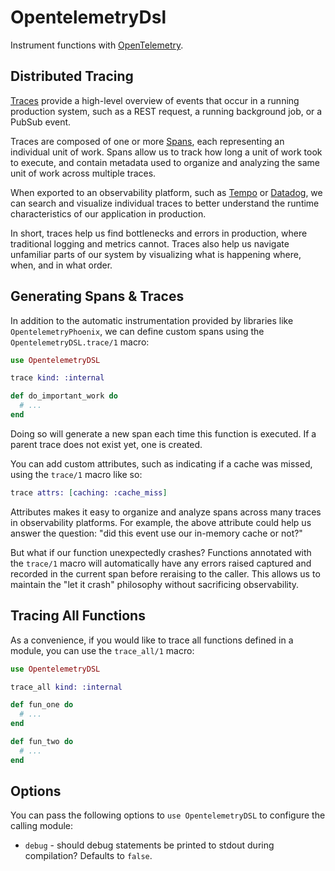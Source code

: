 # OpentelemetryDsl

Instrument functions with [OpenTelemetry](https://opentelemetry.io/).

## Distributed Tracing

[Traces](https://opentelemetry.io/docs/concepts/observability-primer/#distributed-traces) provide
a high-level overview of events that occur in a running production system, such as a REST request,
a running background job, or a PubSub event.

Traces are composed of one or more
[Spans](https://opentelemetry.io/docs/concepts/observability-primer/#spans), each representing an
individual unit of work. Spans allow us to track how long a unit of work took to execute, and
contain metadata used to organize and analyzing the same unit of work across multiple traces.

When exported to an observability platform, such as [Tempo](https://grafana.com/oss/tempo/) or
[Datadog](https://www.datadoghq.com/), we can search and visualize individual traces to better
understand the runtime characteristics of our application in production.

In short, traces help us find bottlenecks and errors in production, where traditional logging and
metrics cannot. Traces also help us navigate unfamiliar parts of our system by visualizing what is
happening where, when, and in what order.

## Generating Spans & Traces

In addition to the automatic instrumentation provided by libraries like `OpentelemetryPhoenix`, we
can define custom spans using the `OpentelemetryDSL.trace/1` macro:

```elixir
use OpentelemetryDSL

trace kind: :internal

def do_important_work do
  # ...
end
```

Doing so will generate a new span each time this function is executed. If a parent trace does not
exist yet, one is created.

You can add custom attributes, such as indicating if a cache was missed, using the `trace/1` macro
like so:

```elixir
trace attrs: [caching: :cache_miss]
```

Attributes makes it easy to organize and analyze spans across many traces in observability
platforms. For example, the above attribute could help us answer the question: "did this event use
our in-memory cache or not?"

But what if our function unexpectedly crashes? Functions annotated with the `trace/1` macro will
automatically have any errors raised captured and recorded in the current span before reraising
to the caller. This allows us to maintain the "let it crash" philosophy without sacrificing
observability.

## Tracing All Functions

As a convenience, if you would like to trace all functions defined in a module, you can use the
`trace_all/1` macro:

```elixir
use OpentelemetryDSL

trace_all kind: :internal

def fun_one do
  # ...
end

def fun_two do
  # ...
end
```

## Options

You can pass the following options to `use OpentelemetryDSL` to configure the calling module:

* `debug` - should debug statements be printed to stdout during compilation? Defaults to `false`.
